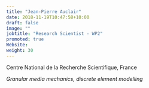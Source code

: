 ```yaml
---
title: "Jean-Pierre Auclair"
date: 2018-11-19T10:47:58+10:00
draft: false
image: ""
jobtitle: "Research Scientist - WP2"
promoted: true
Website:
weight: 30
---
```


Centre National de la Recherche Scientifique, France

*Granular media mechanics, discrete element modelling*
